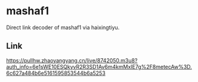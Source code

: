 # mashaf1
Direct link decoder of mashaf1 via haixingtiyu.
## Link
https://pullhw.zhaoyangyang.cn/live/8742050.m3u8?auth_info=6e1sWE10ESQkyvR2R3SD1Av6m4kmMxIE7g%2F8metecAw%3D.6c627a484b6e5161595853544b6a5253
